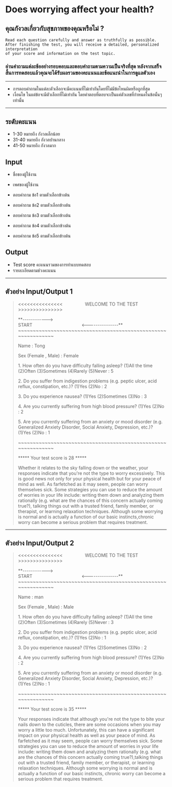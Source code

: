 # Does worrying affect your health?

## คุณกังวลเกี่ยวกับสุขภาพของคุณหรือไม่ ?

    Read each question carefully and answer as truthfully as possible.
    After finishing the test, you will receive a detailed, personalized interpretation 
    of your score and information on the test topic.

### อ่านคำถามแต่ละข้ออย่างรอบคอบและตอบคำถามตามความเป็นจริงที่สุด หลังจากเสร็จสิ้นการทดสอบแล้วคุณจะได้รับผลรวมของคะแนนและข้อแนะนำในการดูแลตัวเอง

---
* การตอบคำถามในแต่ละตัวเลือกจะมีคะแนนที่ไม่เท่ากันโดยที่ไม่มีข้อไหนผิดหรือถูกที่สุด
* เงื่อนไข ในแต่ข้อจะมีตัวเลือกที่ไม่เท่ากัน โดยคำตอบที่ตอบจะเป็นแค่ตัวเลขที่กำหนดในข้อนั้นๆ เท่านั้น
---
## ระดับคะแนน
* 1-30 หมายถึง กังวลเล็กน้อย
* 31-40 หมายถึง กังวลปานกลาง
* 41-50 หมายถึง กังวลมาก
     

## Input

* ชื่อของผู้ใช้งาน

* เพศของผู้ใช้งาน

* ตอบคำถาม ข้อ1 ตามตัวเลือกข้างต้น

* ตอบคำถาม ข้อ2 ตามตัวเลือกข้างต้น

* ตอบคำถาม ข้อ3 ตามตัวเลือกข้างต้น

* ตอบคำถาม ข้อ4 ตามตัวเลือกข้างต้น

* ตอบคำถาม ข้อ5 ตามตัวเลือกข้างต้น
## Output
* Test score คะแนนรวมของการทำแบบทดสอบ
* รายละเอียดตามช่วงคะแนน
---
## ตัวอย่าง Input/Output 1
><<<<<<<<<<<<<<<&emsp;&emsp;&emsp;&emsp;&emsp;WELCOME TO THE TEST&emsp;&emsp;&emsp;&emsp;&emsp;>>>>>>>>>>>>>>>
>
>\*\*------------>&emsp;&emsp;&emsp;&emsp;&emsp;&emsp;&emsp;&emsp;&emsp;&emsp;&emsp;&emsp;START&emsp;&emsp;&emsp;&emsp;&emsp;&emsp;&emsp;&emsp;&emsp;&emsp;&emsp;<---------------\*\*
>\~~~~~~~~~~~~~~~~~~~~~~~~~~~~~~~~~~~~~~~~~~~~~~~~~~~~~~~~~~~~~~
>
>Name : Tong
>
>Sex (Female , Male) : Female
>
>1\. How often do you have difficulty falling asleep?
  <Ans> (1)All the time   (2)Often  (3)Sometimes  (4)Rarely  (5)Never : 5
>  
>2\. Do you suffer from indigestion problems (e.g. peptic ulcer, acid reflux, constipation, etc.)?
<Ans> (1)Yes  (2)No : 2
>
>3\. Do you experience nausea?
  <Ans> (1)Yes  (2)Sometimes  (3)No : 3
>
>4\. Are you currently suffering from high blood pressure?
  <Ans> (1)Yes  (2)No : 2
>
>5\. Are you currently suffering from an anxiety or mood disorder (e.g. Generalized Anxiety Disorder, Social Anxiety, Depression, etc.)?<Ans> (1)Yes  (2)No : 1
>
>\~~~~~~~~~~~~~~~~~~~~~~~~~~~~~~~~~~~~~~~~~~~~~~~~~~~~~~~~~~~~~~
>
>***** Your test score is 28 *****
>
>Whether it relates to the sky falling down or the weather, your responses indicate that you're not the type to worry excessively.
This is good news not only for your physical health but for your peace of mind as well. As farfetched as it may seem, people can worry themselves sick.
Some strategies you can use to reduce the amount of worries in your life include: writing them down and analyzing them rationally (e.g. what are the chances of this concern actually coming true?),
talking things out with a trusted friend, family member, or therapist, or learning relaxation techniques. Although some worrying is normal and is actually a function of our basic instincts,chronic worry can become a serious problem that requires treatment.
---
## ตัวอย่าง Input/Output 2
><<<<<<<<<<<<<<<&emsp;&emsp;&emsp;&emsp;&emsp;WELCOME TO THE TEST&emsp;&emsp;&emsp;&emsp;&emsp;>>>>>>>>>>>>>>>
>
>\*\*------------>&emsp;&emsp;&emsp;&emsp;&emsp;&emsp;&emsp;&emsp;&emsp;&emsp;&emsp;&emsp;START&emsp;&emsp;&emsp;&emsp;&emsp;&emsp;&emsp;&emsp;&emsp;&emsp;&emsp;<---------------\*\*
>\~~~~~~~~~~~~~~~~~~~~~~~~~~~~~~~~~~~~~~~~~~~~~~~~~~~~~~~~~~~~~~
>
>Name : man
>
>Sex (Female , Male) : Male
>
>1\. How often do you have difficulty falling asleep?
<Ans> (1)All the time   (2)Often  (3)Sometimes  (4)Rarely  (5)Never : 3
> 
>2\. Do you suffer from indigestion problems (e.g. peptic ulcer, acid reflux, constipation, etc.)?
  <Ans> (1)Yes  (2)No : 1
>
>3\. Do you experience nausea?<Ans> (1)Yes  (2)Sometimes  (3)No : 2
>
>4\. Are you currently suffering from high blood pressure?
<Ans> (1)Yes  (2)No : 2
>
>5\. Are you currently suffering from an anxiety or mood disorder (e.g. Generalized Anxiety Disorder, Social Anxiety, Depression, etc.)?<Ans> (1)Yes  (2)No : 1
>
>\~~~~~~~~~~~~~~~~~~~~~~~~~~~~~~~~~~~~~~~~~~~~~~~~~~~~~~~~~~~~~~
>
>***** Your test score is 35 *****
>
>Your responses indicate that although you're not the type to bite your nails down to the cuticles, there are some occasions when you may worry a little too much.
Unfortunately, this can have a significant impact on your physical health as well as your peace of mind. As farfetched as it may seem, people can worry themselves sick.
Some strategies you can use to reduce the amount of worries in your life include: writing them down and analyzing them rationally (e.g. what are the chances of this concern actually coming true?),talking things out with a trusted friend, family member, or therapist, or learning relaxation techniques. Although some worrying is normal and is actually a function of our basic instincts,
chronic worry can become a serious problem that requires treatment.